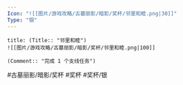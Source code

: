 ```yaml
---
Icon: "![[图片/游戏攻略/古墓丽影/暗影/奖杯/邻里和睦.png|30]]"
Type: "银"
---
```

```ad-common-silver-trophy
title: (Title:: "邻里和睦")
![[图片/游戏攻略/古墓丽影/暗影/奖杯/邻里和睦.png|100]]

(Comment:: "完成 1 个支线任务")
```

#古墓丽影/暗影/奖杯 #奖杯 #奖杯/银

